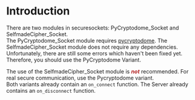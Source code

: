 # Introduction  
There are two modules in securesockets: PyCryptodome_Socket and SelfmadeCipher_Socket.  
The PyCryptodome_Socket module requires [pycryptodome](https://pypi.org/project/pycryptodome/). 
The SelfmadeCipher_Socket module does not require any dependencies. Unfortunately, there are still some errors which haven't 
been fixed yet. Therefore, you should use the PyCryptodome Variant.

The use of the SelfmadeCipher_Socket module is <span style="color:firebrick"> ***not*** </span> recommended. For real 
secure communication, use the Pycryptodome variant.  
Both variants already contain an `on_connect` function. The Server already contains an `on_disconnect` function.  
